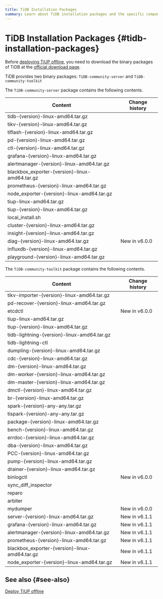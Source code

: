 ```yaml
---
title: TiDB Installation Packages
summary: Learn about TiDB installation packages and the specific components included.
---
```


# TiDB Installation Packages {#tidb-installation-packages}

Before [deploying TiUP offline](/production-deployment-using-tiup.md#deploy-tiup-offline), you need to download the binary packages of TiDB at the [official download page](https://en.pingcap.com/download/).

TiDB provides two binary packages: `TiDB-community-server` and `TiDB-community-toolkit`

The `TiDB-community-server` package contains the following contents.

| Content                                        | Change history |
| ---------------------------------------------- | -------------- |
| tidb-{version}-linux-amd64.tar.gz              |                |
| tikv-{version}-linux-amd64.tar.gz              |                |
| tiflash-{version}-linux-amd64.tar.gz           |                |
| pd-{version}-linux-amd64.tar.gz                |                |
| ctl-{version}-linux-amd64.tar.gz               |                |
| grafana-{version}-linux-amd64.tar.gz           |                |
| alertmanager-{version}-linux-amd64.tar.gz      |                |
| blackbox_exporter-{version}-linux-amd64.tar.gz |                |
| prometheus-{version}-linux-amd64.tar.gz        |                |
| node_exporter-{version}-linux-amd64.tar.gz     |                |
| tiup-linux-amd64.tar.gz                        |                |
| tiup-{version}-linux-amd64.tar.gz              |                |
| local_install.sh                               |                |
| cluster-{version}-linux-amd64.tar.gz           |                |
| insight-{version}-linux-amd64.tar.gz           |                |
| diag-{version}-linux-amd64.tar.gz              | New in v6.0.0  |
| influxdb-{version}-linux-amd64.tar.gz          |                |
| playground-{version}-linux-amd64.tar.gz        |                |

The `TiDB-community-toolkit` package contains the following contents.

| Content                                        | Change history |
| ---------------------------------------------- | -------------- |
| tikv-importer-{version}-linux-amd64.tar.gz     |                |
| pd-recover-{version}-linux-amd64.tar.gz        |                |
| etcdctl                                        | New in v6.0.0  |
| tiup-linux-amd64.tar.gz                        |                |
| tiup-{version}-linux-amd64.tar.gz              |                |
| tidb-lightning-{version}-linux-amd64.tar.gz    |                |
| tidb-lightning-ctl                             |                |
| dumpling-{version}-linux-amd64.tar.gz          |                |
| cdc-{version}-linux-amd64.tar.gz               |                |
| dm-{version}-linux-amd64.tar.gz                |                |
| dm-worker-{version}-linux-amd64.tar.gz         |                |
| dm-master-{version}-linux-amd64.tar.gz         |                |
| dmctl-{version}-linux-amd64.tar.gz             |                |
| br-{version}-linux-amd64.tar.gz                |                |
| spark-{version}-any-any.tar.gz                 |                |
| tispark-{version}-any-any.tar.gz               |                |
| package-{version}-linux-amd64.tar.gz           |                |
| bench-{version}-linux-amd64.tar.gz             |                |
| errdoc-{version}-linux-amd64.tar.gz            |                |
| dba-{version}-linux-amd64.tar.gz               |                |
| PCC-{version}-linux-amd64.tar.gz               |                |
| pump-{version}-linux-amd64.tar.gz              |                |
| drainer-{version}-linux-amd64.tar.gz           |                |
| binlogctl                                      | New in v6.0.0  |
| sync_diff_inspector                            |                |
| reparo                                         |                |
| arbiter                                        |                |
| mydumper                                       | New in v6.0.0  |
| server-{version}-linux-amd64.tar.gz            | New in v6.1.1  |
| grafana-{version}-linux-amd64.tar.gz           | New in v6.1.1  |
| alertmanager-{version}-linux-amd64.tar.gz      | New in v6.1.1  |
| prometheus-{version}-linux-amd64.tar.gz        | New in v6.1.1  |
| blackbox_exporter-{version}-linux-amd64.tar.gz | New in v6.1.1  |
| node_exporter-{version}-linux-amd64.tar.gz     | New in v6.1.1  |

## See also {#see-also}

[Deploy TiUP offline](/production-deployment-using-tiup.md#deploy-tiup-offline)

